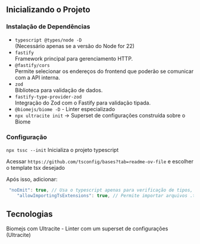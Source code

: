 ## Inicializando o Projeto

### Instalação de Dependências

- `typescript @types/node -D`  
    (Necessário apenas se a versão do Node for 22)
- `fastify`  
    Framework principal para gerenciamento HTTP.
- `@fastify/cors`  
    Permite selecionar os endereços do frontend que poderão se comunicar com a API interna.
- `zod`  
    Biblioteca para validação de dados.
- `fastify-type-provider-zod`  
    Integração do Zod com o Fastify para validação tipada.
- `@biomejs/biome -D` - Linter especializado
- `npx ultracite init` -> Superset de configurações construída sobre o Biome

### Configuração

`npx tssc --init`
    Inicializa o projeto typescript

Acessar `https://github.com/tsconfig/bases?tab=readme-ov-file` e escolher o template tsx desejado

Após isso, adicionar: 


```typescript
 "noEmit": true, // Usa o typescript apenas para verificação de tipos, sem gerar código JavaScript (sem bundling)
    "allowImportingTsExtensions": true, // Permite importar arquivos .ts diretamente
```





















## Tecnologias

Biomejs com Ultracite - Linter com um superset de configurações (Ultracite)


